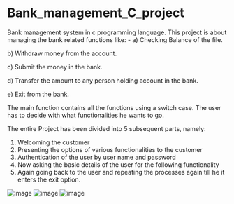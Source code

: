 # Bank_management_C_project
 Bank management system in c programming language.
This project is about managing the bank related functions like: -
a)	Checking Balance of the file. 

b) Withdraw money from the account. 

c) Submit the money in the bank. 

d) Transfer the amount to any person holding account in the bank. 

e) Exit from the bank.

The main function contains all the functions using a switch case. The user has to decide with what functionalities he wants to go.

The entire Project has been divided into 5 subsequent parts, namely:
1)	Welcoming the customer
2)	Presenting the options of various functionalities  to the customer
3)	Authentication of the user by user name and password
4)	Now asking the basic details of the user for the following functionality
5)	Again going back to the user and repeating the processes again till he it enters the exit option.

   ![image](https://github.com/Rajneesh-pine/Bank_management_C_project/assets/145674922/a0a0d2af-c6f1-45e2-a72d-62ee5b60d135)
![image](https://github.com/Rajneesh-pine/Bank_management_C_project/assets/145674922/c73a5e54-0d74-48f9-9ce0-092710f7f653)
![image](https://github.com/Rajneesh-pine/Bank_management_C_project/assets/145674922/a41130b9-f7c5-49a8-8fdd-6ef83bdba79f)
